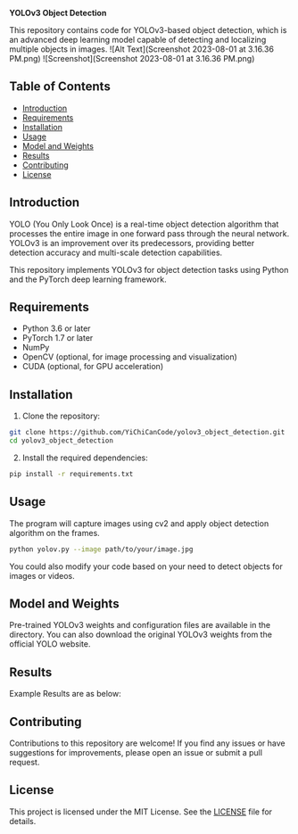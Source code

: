 **YOLOv3 Object Detection**

This repository contains code for YOLOv3-based object detection, which is an advanced deep learning model capable of detecting and localizing multiple objects in images.
![Alt Text](Screenshot 2023-08-01 at 3.16.36 PM.png)
![Screenshot](Screenshot 2023-08-01 at 3.16.36 PM.png)


## Table of Contents

- [Introduction](#introduction)
- [Requirements](#requirements)
- [Installation](#installation)
- [Usage](#usage)
- [Model and Weights](#model-and-weights)
- [Results](#results)
- [Contributing](#contributing)
- [License](#license)

## Introduction

YOLO (You Only Look Once) is a real-time object detection algorithm that processes the entire image in one forward pass through the neural network. YOLOv3 is an improvement over its predecessors, providing better detection accuracy and multi-scale detection capabilities.

This repository implements YOLOv3 for object detection tasks using Python and the PyTorch deep learning framework.

## Requirements

- Python 3.6 or later
- PyTorch 1.7 or later
- NumPy
- OpenCV (optional, for image processing and visualization)
- CUDA (optional, for GPU acceleration)

## Installation

1. Clone the repository:

```bash
git clone https://github.com/YiChiCanCode/yolov3_object_detection.git
cd yolov3_object_detection
```

2. Install the required dependencies:

```bash
pip install -r requirements.txt
```

## Usage
The program will capture images using cv2 and apply object detection algorithm on the frames.

```bash
python yolov.py --image path/to/your/image.jpg
```

You could also modify your code based on your need to detect objects for images or videos. 

## Model and Weights

Pre-trained YOLOv3 weights and configuration files are available in the directory. You can also download the original YOLOv3 weights from the official YOLO website.

## Results

Example Results are as below:


## Contributing

Contributions to this repository are welcome! If you find any issues or have suggestions for improvements, please open an issue or submit a pull request.

## License

This project is licensed under the MIT License. See the [LICENSE](LICENSE) file for details.


